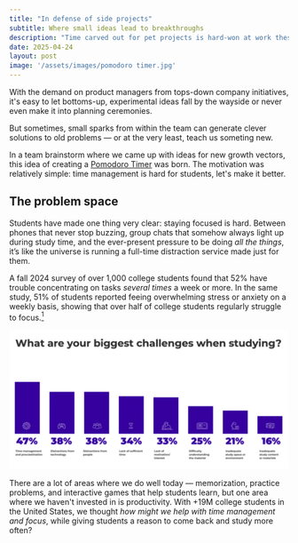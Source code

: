 ```yaml
---
title: "In defense of side projects"
subtitle: Where small ideas lead to breakthroughs
description: "Time carved out for pet projects is hard-won at work these days, but there's so much value in spending time outside official company projects."
date: 2025-04-24
layout: post
image: '/assets/images/pomodoro timer.jpg'
---
```


With the demand on product managers from tops-down company initiatives, it's easy to let bottoms-up, experimental ideas fall by the wayside or never even make it into planning ceremonies. 

But sometimes, small sparks from within the team can generate clever solutions to old problems — or at the very least, teach us someting new. 

In a team brainstorm where we came up with ideas for new growth vectors, this idea of creating a <a href="https://quizlet.com/features/pomodoro-timer">Pomodoro Timer</a> was born. The motivation was relatively simple: time management is hard for students, let's make it better.

<h2>The problem space</h2>
Students have made one thing very clear: staying focused is hard. Between phones that never stop buzzing, group chats that somehow always light up during study time, and the ever-present pressure to be doing <em>all the things</em>, it’s like the universe is running a full-time distraction service made just for them. 

A fall 2024 survey of over 1,000 college students found that 52% have trouble concentrating on tasks <em>several times</em> a week or more. In the same study, 51% of students reported feeing overwhelming stress or anxiety on a weekly basis, showing that over half of college students regularly struggle to focus.<a href="https://kahoot.com/press/2024/10/29/study-habits-snapshot-2024/#:~:text=match%20at%20L142%20challenges%2C%20with,a%20week%20or%20every%20day:"><sup>1</sup></a>

<a href="https://kahoot.com/kahoot-study-survey/"><img src="/assets/images/study-challenges.jpg"></a>

There are a lot of areas where we do well today — memorization, practice problems, and interactive games that help students learn, but one area where we haven't invested in is productivity. With +19M college students in the United States, we thought <em>how might we help with time management and focus</em>, while giving students a reason to come back and study more often?

<blockquote>
  
</blockquote>

